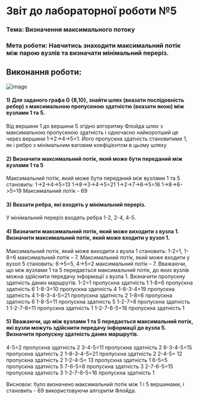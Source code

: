 # Звіт до лабораторної роботи №5

### Тема: Визначення максимального потоку

### Мета роботи: Навчитись знаходити максимальний потік між парою вузлів та визначати мінімальний переріз.

## Виконання роботи:
![image](https://github.com/KaterynaBesaga/besaga---Lab---TOTK---2021-/blob/main/Lab-5/sc51.png)


#### 1) Для заданого графа G {8,10}, знайти шлях (вказати послідовність ребер) з максимальною пропускною здатністю (вказати якою) між вузлами 1 та 5. 
Від вершини 1 до вершини 5 згідно алгоритму Флойда шлях з максимальною пропускною здатність і одночасно найкоротший це через вершини  1->2->4->5=1. Його пропускна здатність становитиме 1, як і ребро з мінімальним ваговим коефіцієнтом в цьому шляху

#### 2)  Визначити максимальний потік, який може бути переданий між вузлами 1 та 5
Максимальний потік, який може бути переданий між вузлами 1 та 5 становить:
1->2->4->5=13
1->8->3->4->5=21
1->2->7->6->5=16
1->8->6->5=19
Максимальний потік - 69

#### 3)	Вказати ребра, які входять у мінімальний переріз.
У мінімальний переріз входять ребра 1-2, 2-4, 4-5. 

#### 4) Визначити максимальний потік, який може виходити з вузла 1. Визначити максимальний потік, який може входити у вузол 1. 
Максимальний потік, який може виходити з вузла 1 становить: 1-2=1, 1-8=6 максимальний потік – 7.
Максимальний потік, який може входити у вузол 5 становить: 6->5=5, 4->5=2 
максимальний потік – 7.
Вважаючи, що між вузлами 1 та 5 передається максимальний потік, до яких вузлів можна здійснити передачу інформації з вузла 1. Визначити пропускну здатність даних маршрутів.
1-2=1 пропускна здатність 1
1-8=6 пропускна здатність 6
1-8-3=10 пропускна здатність 4
1-8-3-4=19 пропускна здатність 4
1-8-3-4-5=21  пропускна здатність 2
1-8=6 пропускна здатність 6
1-8-5=11 пропускна здатність 5
1-2-7=8 пропускна здатність 1
1-2-7-6=11 пропускна здатність 1
1-2-7-6-5=16 пропускна здатність 1

#### 5) Вважаючи, що між вузлами 1 та 5 передається максимальний потік, які вузли можуть здійснити передачу інформації до вузла 5. Визначити пропускну здатність даних маршрутів.
4-5=2 пропускна здатність 2
3-4-5=11 пропускна здатність 2
8-3-4-5=15 пропускна здатність 2
1-8-3-4-5=21 пропускна здатність 2
2-4-5= 12 пропускна здатність 2
1-2-4-5= 13 пропускна здатність 1
6-5=5 пропускна здатність 5
7-6-5=8 пропускна здатність 3
2-7-6-5=15 пропускна здатність 3
1-2-7-6-5=16 пропускна здатність 1

Висновок: було визначено максимальний потік між 1 і 5 вершинами, і становить - 69 використовуючи алгоритм Флойда.
